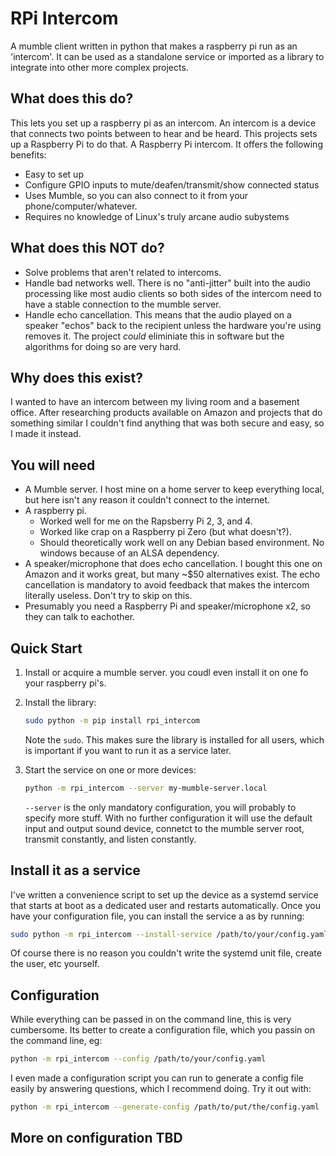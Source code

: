 # RPi Intercom
A mumble client written in python that makes a raspberry pi run as an 'intercom'.  It can be used as a standalone service or imported as a library to integrate into other more complex projects.

## What does this do?
This lets you set up a raspberry pi as an intercom.  An intercom is a device that connects two points between to hear and be heard.  This projects sets up a Raspberry Pi to do that.  A Raspberry Pi intercom. It offers the following benefits:
 - Easy to set up
 - Configure GPIO inputs to mute/deafen/transmit/show connected status
 - Uses Mumble, so you can also connect to it from your phone/computer/whatever.
 - Requires no knowledge of Linux's truly arcane audio subystems


## What does this NOT do?
 - Solve problems that aren't related to intercoms.
 - Handle bad networks well.  There is no "anti-jitter" built into the audio processing like most audio clients so both sides of the intercom need to have a stable connection to the mumble server.
 - Handle echo cancellation.  This means that the audio played on a speaker "echos" back to the recipient unless the hardware you're using removes it.  The project _could_ eliminiate this in software but the algorithms for doing so are very hard. 

## Why does this exist?
I wanted to have an intercom between my living room and a basement office.  After researching products available on Amazon and projects that do something similar I couldn't find anything that was both secure and easy, so I made it instead.

## You will need
 - A Mumble server.  I host mine on a home server to keep everything local, but here isn't any reason it couldn't connect to the internet.
 - A raspberry pi.  
   - Worked well for me on the Rapsberry Pi 2, 3, and 4.  
   - Worked like crap on a Raspberry pi Zero (but what doesn't?).
   - Should theoretically work well on any Debian based environment.  No windows because of an ALSA dependency.
 - A speaker/microphone that does echo cancellation.  I bought this one on Amazon and it works great, but many ~$50 alternatives exist.  The echo cancellation is mandatory to avoid feedback that makes the intercom literally useless.  Don't try to skip on this.
 - Presumably you need a Raspberry Pi and speaker/microphone x2, so they can talk to eachother.

 ## Quick Start
 1. Install or acquire a mumble server.  you coudl even install it on one fo your raspberry pi's.
 2. Install the library:
    ```bash
    sudo python -m pip install rpi_intercom
    ```
    Note the ```sudo```.  This makes sure the library is installed for all users, which is important if you want to run it as a service later.
 3. Start the service on one or more devices:
    ```bash
    python -m rpi_intercom --server my-mumble-server.local
    ```
    
    ```--server``` is the only mandatory configuration, you will probably to specify more stuff.  With no further configuration it will use the default input and output sound device, connetct to the mumble server root, transmit constantly, and listen constantly.

## Install it as a service
I've written a convenience script to set up the device as a systemd service that starts at boot as a dedicated user and restarts automatically.  Once you have your configuration file, you can install the service a as by running:
```bash
sudo python -m rpi_intercom --install-service /path/to/your/config.yaml
```
Of course there is no reason you couldn't write the systemd unit file, create the user, etc yourself.


## Configuration
While everything can be passed in on the command line, this is very cumbersome.  Its better to create a configuration file, which you passin on the command line, eg:
```bash
python -m rpi_intercom --config /path/to/your/config.yaml
```

I even made a configuration script you can run to generate a config file easily by answering questions, which I recommend doing.  Try it out with:
```bash
python -m rpi_intercom --generate-config /path/to/put/the/config.yaml 
```

## More on configuration TBD